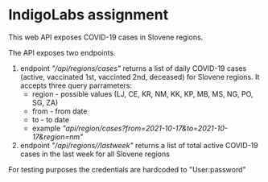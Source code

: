 ﻿# IndigoLabs assignment

This web API exposes COVID-19 cases in Slovene regions.

The API exposes two endpoints.

 1. endpoint *"/api/regions/cases"*  returns a list of daily COVID-19 cases (active, vaccinated 1st, vaccinted 2nd, deceased) for Slovene regions. It accepts three query parrameters:
	 - region - possible values (LJ, CE, KR, NM, KK, KP, MB, MS, NG, PO, SG, 
   ZA)
	 - from - from date   
	 -  to - to date
	 - example  *"api/region/cases?from=2021-10-17&to=2021-10-17&region=nm"*
2. endpoint *"/api/regions//lastweek"* returns a list of total active COVID-19 cases in the last week for all Slovene regions

For testing purposes the credentials are hardcoded to "User:password"
